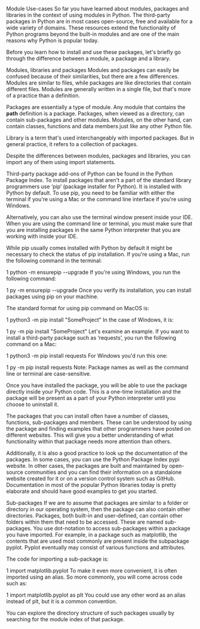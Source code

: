 Module Use-cases
So far you have learned about modules, packages and libraries in the context of using modules in Python. The third-party packages in Python are in most cases open-source, free and available for a wide variety of domains. These resources extend the functionality of Python programs beyond the built-in modules and are one of the main reasons why Python is popular today.

Before you learn how to install and use these packages, let's briefly go through the difference between a module, a package and a library.

Modules, libraries and packages
Modules and packages can easily be confused because of their similarities, but there are a few differences. Modules are similar to files, while packages are like directories that contain different files. Modules are generally written in a single file, but that's more of a practice than a definition. 

Packages are essentially a type of module. Any module that contains the  __path__ definition is a package. Packages, when viewed as a directory, can contain sub-packages and other modules. Modules, on the other hand, can contain classes, functions and data members just like any other Python file. 

Library is a term that's used interchangeably with imported packages. But in general practice, it refers to a collection of packages.

Despite the differences between modules, packages and libraries, you can import any of them using import statements.  

Third-party package add-ons of Python can be found in the Python Package Index. To install packages that aren't a part of the standard library programmers use ‘pip’ (package installer for Python). It is installed with Python by default. To use pip, you need to be familiar with either the terminal if you're using a Mac or the command line interface if you're using Windows. 

Alternatively, you can also use the terminal window present inside your IDE. When you are using the command line or terminal, you must make sure that you are installing packages in the same Python interpreter that you are working with inside your IDE. 

While pip usually comes installed with Python by default it might be necessary to check the status of pip installation. If you're using a Mac, run the following command in the terminal:

1
python -m ensurepip --upgrade
If you're using Windows, you run the following command: 

1
py -m ensurepip --upgrade
Once you verify its installation, you can install packages using pip on your machine.

The standard format for using pip command on MacOS is:

1
python3 -m pip install "SomeProject"
In the case of Windows, it is:

1
py -m pip install "SomeProject"
Let's examine an example. If you want to install a third-party package such as ‘requests’, you run the following command on a Mac: 

1
python3 -m pip install requests
For Windows you'd run this one:

1
py -m pip install requests
Note: Package names as well as the command line or terminal are case-sensitive.

Once you have installed the package, you will be able to use the package directly inside your Python code. This is a one-time installation and the package will be present as a part of your Python interpreter until you choose to uninstall it.

The packages that you can install often have a number of classes, functions, sub-packages and members. These can be understood by using the package and finding examples that other programmers have posted on different websites. This will give you a better understanding of what functionality within that package needs more attention than others. 

Additionally, it is also a good practice to look up the documentation of the packages. In some cases, you can use the Python Package Index pypi website. In other cases, the packages are built and maintained by open-source communities and you can find their information on a standalone website created for it or on a version control system such as GitHub. Documentation in most of the popular Python libraries today is pretty elaborate and should have good examples to get you started.

Sub-packages
If we are to assume that packages are similar to a folder or directory in our operating system, then the package can also contain other directories. Packages, both built-in and user-defined, can contain other folders within them that need to be accessed. These are named sub-packages. You use dot-notation to access sub-packages within a package you have imported. For example, in a package such as matplotlib, the contents that are used most commonly are present inside the subpackage pyplot. Pyplot eventually may consist of various functions and attributes.

The code for importing a sub-package is:

1
import matplotlib.pyplot
To make it even more convenient, it is often imported using an alias. So more commonly, you will come across code such as:

1
import matplotlib.pyplot as plt
You could use any other word as an alias instead of plt, but it is a common convention.

You can explore the directory structure of such packages usually by searching for the module index of that package.
